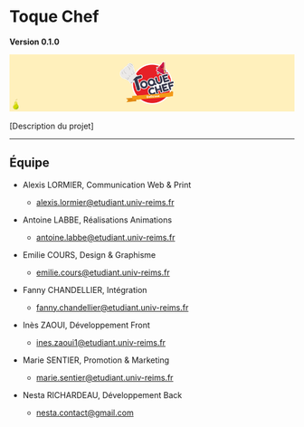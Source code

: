 # Toque Chef
**Version 0.1.0**

![Image de présentation de Toque Chef](./.README_files/header2.png)

[Description du projet]

---

## Équipe

- Alexis LORMIER, Communication Web & Print
    - <alexis.lormier@etudiant.univ-reims.fr>

- Antoine LABBE, Réalisations Animations
    - <antoine.labbe@etudiant.univ-reims.fr>

- Emilie COURS, Design & Graphisme
    - <emilie.cours@etudiant.univ-reims.fr>

- Fanny CHANDELLIER, Intégration
    - <fanny.chandellier@etudiant.univ-reims.fr>

- Inès ZAOUI, Développement Front
    - <ines.zaoui1@etudiant.univ-reims.fr>

- Marie SENTIER, Promotion & Marketing 
    - <marie.sentier@etudiant.univ-reims.fr>

- Nesta RICHARDEAU, Développement Back
    - <nesta.contact@gmail.com>